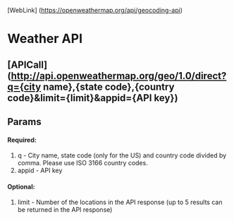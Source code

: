 [WebLink] (https://openweathermap.org/api/geocoding-api)

# Weather API

## [APICall] (http://api.openweathermap.org/geo/1.0/direct?q={city name},{state code},{country code}&limit={limit}&appid={API key})

## Params

#### Required:

1. q - City name, state code (only for the US) and country code divided by comma. Please use ISO 3166 country codes.
2. appid - API key

#### Optional:

1. limit - Number of the locations in the API response (up to 5 results can be returned in the API response)
